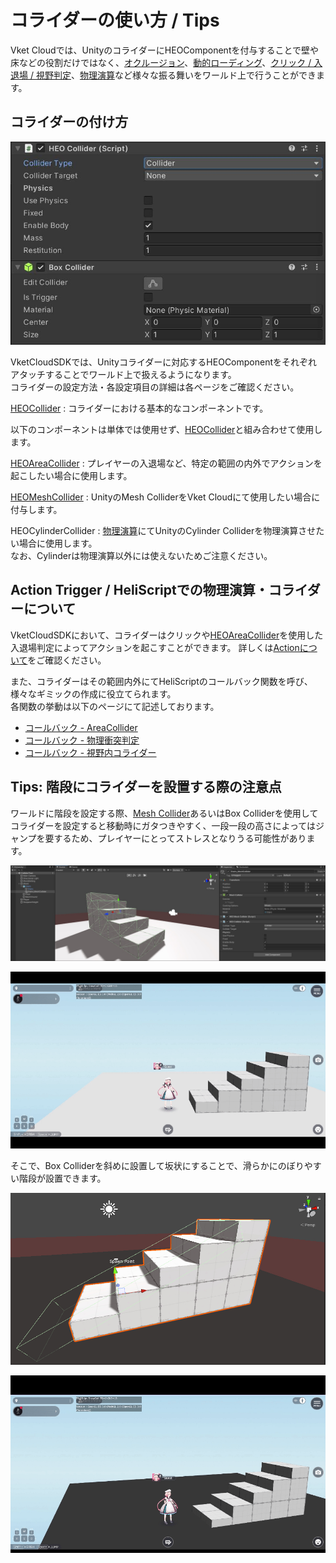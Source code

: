 # コライダーの使い方 / Tips

Vket Cloudでは、UnityのコライダーにHEOComponentを付与することで壁や床などの役割だけではなく、[オクルージョン](./OcclusionCulling.md)、[動的ローディング](../HEOComponents/HEOField.md)、[クリック / 入退場 / 視野判定](../HEOComponents/HEOCollider.md#_1)、[物理演算](./PhysicsEngine.md)など様々な振る舞いをワールド上で行うことができます。<br>

## コライダーの付け方

![HEOCollider_1](../HEOComponents/img/HEOCollider_1.jpg)

VketCloudSDKでは、Unityコライダーに対応するHEOComponentをそれぞれアタッチすることでワールド上で扱えるようになります。<br>
コライダーの設定方法・各設定項目の詳細は各ページをご確認ください。

[HEOCollider](../HEOComponents/HEOCollider.md) : コライダーにおける基本的なコンポーネントです。

以下のコンポーネントは単体では使用せず、[HEOCollider](../HEOComponents/HEOCollider.md)と組み合わせて使用します。

[HEOAreaCollider](../HEOComponents/HEOAreacollider.md) : プレイヤーの入退場など、特定の範囲の内外でアクションを起こしたい場合に使用します。

[HEOMeshCollider](../HEOComponents/HEOMeshCollider.md) : UnityのMesh ColliderをVket Cloudにて使用したい場合に付与します。

HEOCylinderCollider : [物理演算](./PhysicsEngine.md)にてUnityのCylinder Colliderを物理演算させたい場合に使用します。<br>
なお、Cylinderは物理演算以外には使えないためご注意ください。

## Action Trigger / HeliScriptでの物理演算・コライダーについて

VketCloudSDKにおいて、コライダーはクリックや[HEOAreaCollider](../HEOComponents/HEOAreacollider.md)を使用した入退場判定によってアクションを起こすことができます。
詳しくは[Actionについて](../Actions/ActionsOverview.md)をご確認ください。

また、コライダーはその範囲内外にてHeliScriptのコールバック関数を呼び、様々なギミックの作成に役立てられます。<br>
各関数の挙動は以下のページにて記述しております。

- [コールバック - AreaCollider](../hs/hs_component.md#-areacollider)
- [コールバック - 物理衝突判定](../hs/hs_component.md#-_2)
- [コールバック - 視野内コライダー](../hs/hs_component.md#-_3)

## Tips: 階段にコライダーを設置する際の注意点

ワールドに階段を設定する際、[Mesh Collider](../HEOComponents/HEOMeshCollider.md)あるいはBox Colliderを使用してコライダーを設定すると移動時にガタつきやすく、一段一段の高さによってはジャンプを要するため、プレイヤーにとってストレスとなりうる可能性があります。

![ColliderTips_Stair_1](./img/ColliderTips_Stair_1.jpg)

![ColliderTips_Stair_1_Result](./img/ColliderTips_Stair_1_Result.gif)

そこで、Box Colliderを斜めに設置して坂状にすることで、滑らかにのぼりやすい階段が設置できます。

![ColliderTips_Stair_2](./img/ColliderTips_Stair_2.jpg)

![ColliderTips_Stair_2_Result](./img/ColliderTips_Stair_2_Result.gif)

